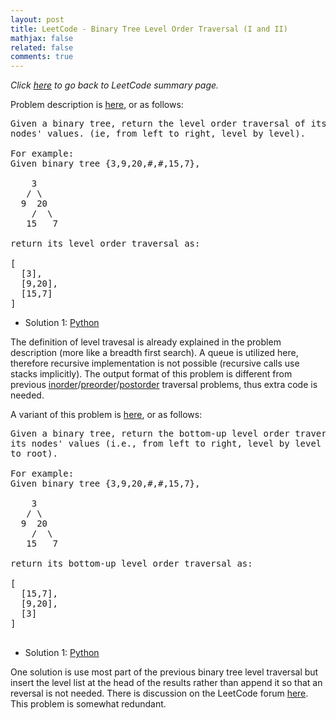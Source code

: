 ```yaml
---
layout: post
title: LeetCode - Binary Tree Level Order Traversal (I and II)
mathjax: false
related: false
comments: true
---
```


_Click [here](./index.html) to go back to LeetCode summary page._

Problem description is [here](https://oj.leetcode.com/problems/binary-tree-level-order-traversal/), or as follows: 

<pre>
Given a binary tree, return the level order traversal of its 
nodes' values. (ie, from left to right, level by level).

For example:
Given binary tree {3,9,20,#,#,15,7},

    3
   / \
  9  20
    /  \
   15   7

return its level order traversal as:

[
  [3],
  [9,20],
  [15,7]
]
</pre>

* Solution 1: [Python](https://github.com/lijunhw/leetcode_practice/blob/master/binary_tree_level_order_traversal_easy/Solution1.py)

The definition of level travesal is already explained in the problem description (more like a breadth first search). A queue is utilized here, therefore recursive implementation is not possible (recursive calls use stacks implicitly). The output format of this problem is different from previous [inorder](./binary_tree_inorder_traversal.html)/[preorder](./binary_tree_preorder_traversal.html)/[postorder](./binary_tree_postorder_traversal.html) traversal problems, thus extra code is needed. 

A variant of this problem is [here](https://oj.leetcode.com/problems/binary-tree-level-order-traversal-ii/), or as follows:

<pre>
Given a binary tree, return the bottom-up level order traversal of 
its nodes' values (i.e., from left to right, level by level from leaf 
to root).

For example:
Given binary tree {3,9,20,#,#,15,7},

    3
   / \
  9  20
    /  \
   15   7

return its bottom-up level order traversal as:

[
  [15,7],
  [9,20],
  [3]
]

</pre>

* Solution 1: [Python](https://github.com/lijunhw/leetcode_practice/blob/master/binary_tree_level_order_traversal_II_easy/Solution1.py)

One solution is use most part of the previous binary tree level traversal but insert the level list at the head of the results rather than append it so that an reversal is not needed. There is discussion on the LeetCode forum [here](https://oj.leetcode.com/discuss/5353/there-better-regular-level-order-traversal-reverse-result). This problem is somewhat redundant. 

